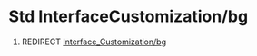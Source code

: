 # Std InterfaceCustomization/bg

1.  REDIRECT [Interface\_Customization/bg](Interface_Customization/bg.md)
